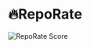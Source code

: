 # 🔥RepoRate
![RepoRate Score](https://img.shields.io/badge/%F0%9F%94%RepoRate%20-1002pts-important)
